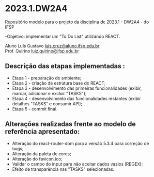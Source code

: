 # 2023.1.DW2A4
Repositório modelo para o projeto da disciplina de 2023.1 - DW2A4 - do IFSP 

-Objetivo: implementar um "To Do List" utilizando REACT. 

Aluno Luís Gustavo    <luis.cruz@aluno.ifsp.edu.br>  \
Prof. Quirino         <luiz.quirino@ifsp.edu.br>

## Descrição das etapas implementadas :
- Etapa 1 - preparação do ambiente;
- Etapa 2 - criação da estrutura base do REACT;
- Etapa 3 - desenvolvimento das primeiras funcionalidades (exibir, marcar, adicionar e excluir "TASKS");
- Etapa 4 - desenvolvimento das funcionalidades restantes (exibir detalhes "TASKS" e consumir API);
- Etapa 5 - commit final. 
## Alterações realizadas frente ao modelo de referência apresentado:
- Alteração do react-router-dom para a versão 5.3.4 para correção de bugs;
- Alteração da paleta de cores;
- Alteração do favicon.ico;
- Validar o campo do input para não aceitar dados vazios (REGEX);
- Efeito de transparência nas "TASKS" selecionadas.
